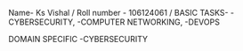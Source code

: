 Name- Ks Vishal /
Roll number - 106124061 /
BASIC TASKS- 
    -CYBERSECURITY,
    -COMPUTER NETWORKING,
    -DEVOPS

DOMAIN SPECIFIC
   -CYBERSECURITY
